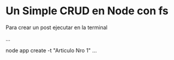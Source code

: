 # Un Simple CRUD en Node con fs


Para crear un post ejecutar en la terminal 

...

node app create -t "Articulo Nro 1"
...
